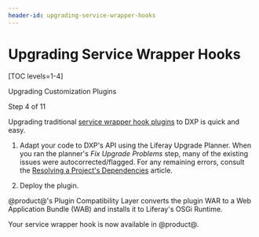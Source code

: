 ```yaml
---
header-id: upgrading-service-wrapper-hooks
---
```


# Upgrading Service Wrapper Hooks

[TOC levels=1-4]

<div class="learn-path-step row">
    <p id="stepTitle">Upgrading Customization Plugins</p><p>Step 4 of 11</p> 
</div>

Upgrading traditional
[service wrapper hook plugins](/docs/tutorials/6-2/-/knowledge_base/t/overriding-a-portal-service-using-a-hook)
to DXP is quick and easy.

1.  Adapt your code to DXP's API using the Liferay Upgrade Planner. When
    you ran the planner's *Fix Upgrade Problems* step, many of the existing
    issues were autocorrected/flagged. For any remaining errors, consult the
    [Resolving a Project's Dependencies](/docs/7-2/tutorials/-/knowledge_base/t/resolving-a-projects-dependencies)
    article.

2.  Deploy the plugin.

@product@'s Plugin Compatibility Layer converts the plugin WAR to a Web
Application Bundle (WAB) and installs it to Liferay's OSGi Runtime.

Your service wrapper hook is now available in @product@.
